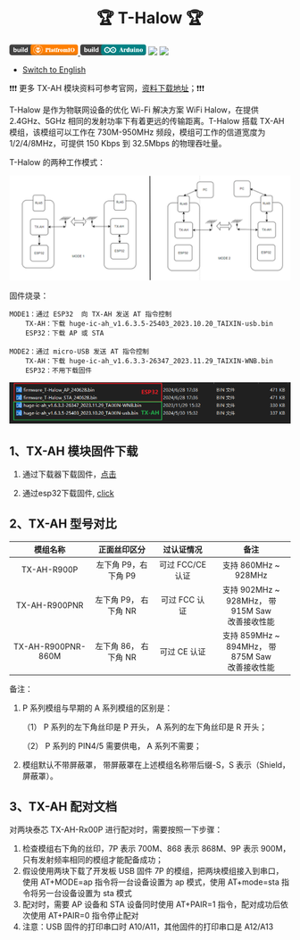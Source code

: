 
<h1 align = "center">🏆 T-Halow 🏆</h1>

<p> 
  <a href="https://platformio.org/"> <img src="./hardware/image/PlatformIO_badge.png" height="20px"> </a>
  <a href="https://www.arduino.cc/en/software"> <img src="./hardware/image/Arduino_badge.png" height="20px"></a>
  <a href=""> <img src="https://img.shields.io/badge/Liiygo-T_Halow-blue" height="20px"></a>
  <a href=""> <img src="https://img.shields.io/badge/language-c++-brightgreen" height="20px"></a>
</p>

* [Switch to English](./README.md)

❗❗❗ 更多 TX-AH 模块资料可参考官网，[资料下载地址](https://www.taixin-semi.com/Product?prouctSubClass=33)；❗❗❗

T-Halow 是作为物联网设备的优化 Wi-Fi 解决方案 WiFi Halow，在提供 2.4GHz、5GHz 相同的发射功率下有着更远的传输距离。T-Halow 搭载 TX-AH 模组，该模组可以工作在 730M-950MHz 频段，模组可工作的信道宽度为 1/2/4/8MHz，可提供 150 Kbps 到 32.5Mbps 的物理吞吐量。

T-Halow 的两种工作模式：

![alt text](./hardware/image/image.png)

固件烧录：
~~~
MODE1：通过 ESP32  向 TX-AH 发送 AT 指令控制
    TX-AH：下载 huge-ic-ah_v1.6.3.5-25403_2023.10.20_TAIXIN-usb.bin
    ESP32：下载 AP 或 STA

MODE2：通过 micro-USB 发送 AT 指令控制
    TX-AH：下载 huge-ic-ah_v1.6.3.3-26347_2023.11.29_TAIXIN-WNB.bin
    ESP32：不用下载固件
~~~

![alt text](./hardware/image/image-1.png)

## 1、TX-AH 模块固件下载

1. 通过下载器下载固件，[点击](./docs/Firmware_burn_1.md)

2. 通过esp32下载固件, [click](./docs/Firmware_burn_1.md)

## 2、TX-AH 型号对比

|        模组名称        |     正面丝印区分     |    过认证情况     |                       备注                        |
| :----------------: | :------------: | :----------: | :---------------------------------------------: |
|    TX-AH-R900P     | 左下角 P9，右下角 P9  | 可过 FCC/CE 认证 |             支持 860MHz ~  <br>928MHz             |
|   TX-AH-R900PNR    | 左下角 P9， 右下角 NR |  可过 FCC 认证   | 支持 902MHz ~ <br>928MHz， 带 915M Saw  <br>改善接收性能 |
| TX-AH-R900PNR-860M | 左下角 86， 右下角 NR |   可过 CE 认证   | 支持 859MHz ~  <br>894MHz， 带 875M Saw  <br>改善接收性能 |

备注：
1. P 系列模组与早期的 A 系列模组的区别是：

    （1） P 系列的左下角丝印是 P 开头， A 系列的左下角丝印是 R 开头；

    （2） P 系列的 PIN4/5 需要供电， A 系列不需要；

2. 模组默认不带屏蔽罩， 带屏蔽罩在上述模组名称带后缀-S，S 表示（Shield，屏蔽罩）。

## 3、TX-AH 配对文档

对两块泰芯 TX-AH-Rx00P 进行配对时，需要按照一下步骤：

1. 检查模组右下角的丝印，7P 表示 700M、868 表示 868M、9P 表示 900M，只有发射频率相同的模组才能配备成功；
2. 假设使用两块下载了开发板 USB 固件 7P 的模组，把两块模组接入到串口，使用 AT+MODE=ap 指令将一台设备设置为 ap 模式，使用 AT+mode=sta 指令将另一台设备设置为 sta 模式
3. 配对时，需要 AP 设备和 STA 设备同时使用 AT+PAIR=1 指令，配对成功后依次使用 AT+PAIR=0 指令停止配对
4. 注意：USB 固件的打印串口时 A10/A11，其他固件的打印串口是 A12/A13


